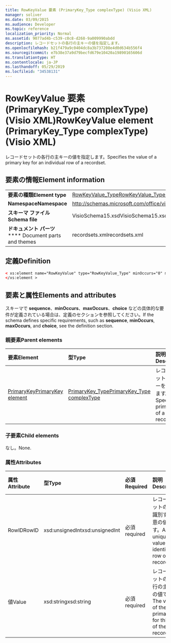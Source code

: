 ```yaml
---
title: RowKeyValue 要素 (PrimaryKey_Type complexType) (Visio XML)
manager: soliver
ms.date: 03/09/2015
ms.audience: Developer
ms.topic: reference
localization_priority: Normal
ms.assetid: 9077ad4b-c539-c0c8-d268-9a009990abdd
description: レコードセットの各行の主キーの値を指定します。
ms.openlocfilehash: b21f479a9c0404dc8a3b737208e4d0d634b556f4
ms.sourcegitcommit: e7b38e37a9d79becfd679e10420a19890165606d
ms.translationtype: HT
ms.contentlocale: ja-JP
ms.lasthandoff: 05/29/2019
ms.locfileid: "34538131"
---
```

# <a name="rowkeyvalue-element-primarykey_type-complextype-visio-xml"></a><span data-ttu-id="ceda7-103">RowKeyValue 要素 (PrimaryKey_Type complexType) (Visio XML)</span><span class="sxs-lookup"><span data-stu-id="ceda7-103">RowKeyValue element (PrimaryKey_Type complexType) (Visio XML)</span></span>

<span data-ttu-id="ceda7-104">レコードセットの各行の主キーの値を指定します。</span><span class="sxs-lookup"><span data-stu-id="ceda7-104">Specifies the value of a primary key for an individual row of a recordset.</span></span>
  
## <a name="element-information"></a><span data-ttu-id="ceda7-105">要素の情報</span><span class="sxs-lookup"><span data-stu-id="ceda7-105">Element information</span></span>

|||
|:-----|:-----|
|<span data-ttu-id="ceda7-106">**要素の種類**</span><span class="sxs-lookup"><span data-stu-id="ceda7-106">**Element type**</span></span> <br/> |[<span data-ttu-id="ceda7-107">RowKeyValue_Type</span><span class="sxs-lookup"><span data-stu-id="ceda7-107">RowKeyValue_Type complexType</span></span>](rowkeyvalue_type-complextypevisio-xml.md) <br/> |
|<span data-ttu-id="ceda7-108">**Namespace**</span><span class="sxs-lookup"><span data-stu-id="ceda7-108">**Namespace**</span></span> <br/> |http://schemas.microsoft.com/office/visio/2012/main  <br/> |
|<span data-ttu-id="ceda7-109">**スキーマ ファイル**</span><span class="sxs-lookup"><span data-stu-id="ceda7-109">**Schema file**</span></span> <br/> |<span data-ttu-id="ceda7-110">VisioSchema15.xsd</span><span class="sxs-lookup"><span data-stu-id="ceda7-110">VisioSchema15.xsd</span></span>  <br/> |
|<span data-ttu-id="ceda7-111">**ドキュメント パーツ**</span><span class="sxs-lookup"><span data-stu-id="ceda7-111">\*\*\*\* Document parts and themes</span></span> <br/> |<span data-ttu-id="ceda7-112">recordsets.xml</span><span class="sxs-lookup"><span data-stu-id="ceda7-112">recordsets.xml</span></span>  <br/> |
   
## <a name="definition"></a><span data-ttu-id="ceda7-113">定義</span><span class="sxs-lookup"><span data-stu-id="ceda7-113">Definition</span></span>

```XML
< xs:element name="RowKeyValue" type="RowKeyValue_Type" minOccurs="0" maxOccurs="unbounded" >
</xs:element >
```

## <a name="elements-and-attributes"></a><span data-ttu-id="ceda7-114">要素と属性</span><span class="sxs-lookup"><span data-stu-id="ceda7-114">Elements and attributes</span></span>

<span data-ttu-id="ceda7-115">スキーマで **sequence**、**minOccurs**、**maxOccurs**、**choice** などの具体的な要件が定義されている場合は、定義のセクションを参照してください。</span><span class="sxs-lookup"><span data-stu-id="ceda7-115">If the schema defines specific requirements, such as **sequence**, **minOccurs**,
    **maxOccurs**, and
    **choice**, see the definition section.</span></span> 
  
### <a name="parent-elements"></a><span data-ttu-id="ceda7-116">親要素</span><span class="sxs-lookup"><span data-stu-id="ceda7-116">Parent elements</span></span>

|<span data-ttu-id="ceda7-117">**要素**</span><span class="sxs-lookup"><span data-stu-id="ceda7-117">**Element**</span></span>|<span data-ttu-id="ceda7-118">**型**</span><span class="sxs-lookup"><span data-stu-id="ceda7-118">**Type**</span></span>|<span data-ttu-id="ceda7-119">**説明**</span><span class="sxs-lookup"><span data-stu-id="ceda7-119">**Description**</span></span>|
|:-----|:-----|:-----|
|[<span data-ttu-id="ceda7-120">PrimaryKey</span><span class="sxs-lookup"><span data-stu-id="ceda7-120">PrimaryKey element</span></span>](primarykey-element-datarecordset_type-complextypevisio-xml.md) <br/> |[<span data-ttu-id="ceda7-121">PrimaryKey_Type</span><span class="sxs-lookup"><span data-stu-id="ceda7-121">PrimaryKey_Type complexType</span></span>](primarykey_type-complextypevisio-xml.md) <br/> |<span data-ttu-id="ceda7-122">レコードセットの主キーを指定します。</span><span class="sxs-lookup"><span data-stu-id="ceda7-122">Specifies a primary key of a recordset.</span></span>  <br/> |
   
### <a name="child-elements"></a><span data-ttu-id="ceda7-123">子要素</span><span class="sxs-lookup"><span data-stu-id="ceda7-123">Child elements</span></span>

<span data-ttu-id="ceda7-124">なし。</span><span class="sxs-lookup"><span data-stu-id="ceda7-124">None.</span></span>
  
### <a name="attributes"></a><span data-ttu-id="ceda7-125">属性</span><span class="sxs-lookup"><span data-stu-id="ceda7-125">Attributes</span></span>

|<span data-ttu-id="ceda7-126">**属性**</span><span class="sxs-lookup"><span data-stu-id="ceda7-126">**Attribute**</span></span>|<span data-ttu-id="ceda7-127">**型**</span><span class="sxs-lookup"><span data-stu-id="ceda7-127">**Type**</span></span>|<span data-ttu-id="ceda7-128">**必須**</span><span class="sxs-lookup"><span data-stu-id="ceda7-128">**Required**</span></span>|<span data-ttu-id="ceda7-129">**説明**</span><span class="sxs-lookup"><span data-stu-id="ceda7-129">**Description**</span></span>|<span data-ttu-id="ceda7-130">**可能な値**</span><span class="sxs-lookup"><span data-stu-id="ceda7-130">**Possible values**</span></span>|
|:-----|:-----|:-----|:-----|:-----|
|<span data-ttu-id="ceda7-131">RowID</span><span class="sxs-lookup"><span data-stu-id="ceda7-131">RowID</span></span>  <br/> |<span data-ttu-id="ceda7-132">xsd:unsignedInt</span><span class="sxs-lookup"><span data-stu-id="ceda7-132">xsd:unsignedInt</span></span>  <br/> |<span data-ttu-id="ceda7-133">必須</span><span class="sxs-lookup"><span data-stu-id="ceda7-133">required</span></span>  <br/> |<span data-ttu-id="ceda7-134">レコードセットの行を識別する一意の値です。</span><span class="sxs-lookup"><span data-stu-id="ceda7-134">A unique value that identifies a row of a recordset.</span></span>  <br/> |<span data-ttu-id="ceda7-135">xsd:unsignedInt 型の値。</span><span class="sxs-lookup"><span data-stu-id="ceda7-135">Values of the xsd:unsignedInt type.</span></span>  <br/> |
|<span data-ttu-id="ceda7-136">値</span><span class="sxs-lookup"><span data-stu-id="ceda7-136">Value</span></span>  <br/> |<span data-ttu-id="ceda7-137">xsd:string</span><span class="sxs-lookup"><span data-stu-id="ceda7-137">xsd:string</span></span>  <br/> |<span data-ttu-id="ceda7-138">必須</span><span class="sxs-lookup"><span data-stu-id="ceda7-138">required</span></span>  <br/> |<span data-ttu-id="ceda7-139">レコードセットのこの行の主キーの値です。</span><span class="sxs-lookup"><span data-stu-id="ceda7-139">The value of the primary key for this row of the recordset.</span></span>  <br/> |<span data-ttu-id="ceda7-140">xsd:string 型の値。</span><span class="sxs-lookup"><span data-stu-id="ceda7-140">Values of the xsd:string type.</span></span>  <br/> |
   

